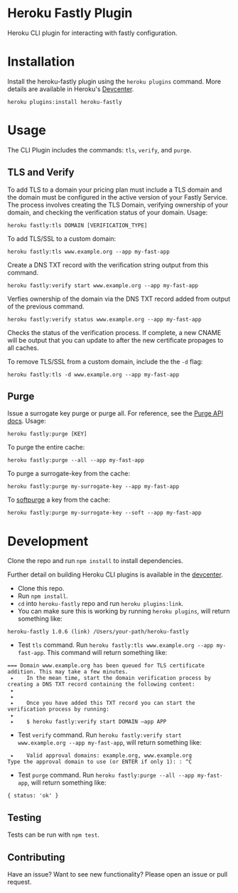 # Heroku Fastly Plugin

Heroku CLI plugin for interacting with fastly configuration.



# Installation
Install the heroku-fastly plugin using the `heroku plugins` command. More details are available in Heroku's [Devcenter](https://devcenter.heroku.com/articles/using-cli-plugins).

```
heroku plugins:install heroku-fastly
```

# Usage
The CLI Plugin includes the commands: `tls`, `verify`, and `purge`.

## TLS and Verify
To add TLS to a domain your pricing plan must include a TLS domain and the domain must be configured in the active version of your Fastly Service.
The process involves creating the TLS Domain, verifying ownership of your domain, and checking the verification status of your domain. Usage:

```
heroku fastly:tls DOMAIN [VERIFICATION_TYPE]
```

To add TLS/SSL to a custom domain:

```
heroku fastly:tls www.example.org --app my-fast-app
```
Create a DNS TXT record with the verification string output from this command.

```
heroku fastly:verify start www.example.org --app my-fast-app
```
Verfies ownership of the domain via the DNS TXT record added from output of the previous command.


```
heroku fastly:verify status www.example.org --app my-fast-app
```
Checks the status of the verification process. If complete, a new CNAME will be output that you can update to after the new certificate propages to all caches.


To remove TLS/SSL from a custom domain, include the the `-d` flag:

```
heroku fastly:tls -d www.example.org --app my-fast-app
```

## Purge
Issue a surrogate key purge or purge all. For reference, see the [Purge API docs](https://docs.fastly.com/api/purge). Usage:

```
heroku fastly:purge [KEY]
```

To purge the entire cache:

```
heroku fastly:purge --all --app my-fast-app
```

To purge a surrogate-key from the cache:

```
heroku fastly:purge my-surrogate-key --app my-fast-app
```

To [softpurge](https://docs.fastly.com/api/purge#soft_purge) a key from the cache:

```
heroku fastly:purge my-surrogate-key --soft --app my-fast-app
```

# Development
Clone the repo and run `npm install` to install dependencies.

Further detail on building Heroku CLI plugins is available in the [devcenter](https://devcenter.heroku.com/articles/developing-cli-plugins).

* Clone this repo.
* Run `npm install`.
* `cd` into `heroku-fastly` repo and run `heroku plugins:link`. 
* You can make sure this is working by running `heroku plugins`, will return something like:

```
heroku-fastly 1.0.6 (link) /Users/your-path/heroku-fastly
```

* Test `tls` command. Run `heroku fastly:tls www.example.org --app my-fast-app`. This command will return something like:

```
=== Domain www.example.org has been queued for TLS certificate addition. This may take a few minutes.
 ▸    In the mean time, start the domain verification process by creating a DNS TXT record containing the following content:
 ▸
 ▸
 ▸    Once you have added this TXT record you can start the verification process by running:
 ▸
 ▸    $ heroku fastly:verify start DOMAIN —app APP
 ```

* Test `verify` command. Run `heroku fastly:verify start www.example.org --app my-fast-app`, will return something like: 

```
 ▸    Valid approval domains: example.org, www.example.org
Type the approval domain to use (or ENTER if only 1): : ^C
```

* Test `purge` command. Run `heroku fastly:purge --all --app my-fast-app`, will return something like:

```
{ status: 'ok' }
```

## Testing
Tests can be run with `npm test`.

## Contributing
Have an issue? Want to see new functionality? Please open an issue or pull request.


